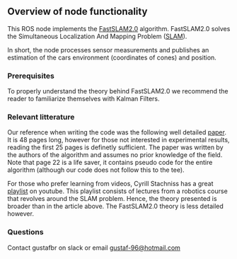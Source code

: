 
## Overview of node functionality

This ROS node implements the [FastSLAM2.0](http://robots.stanford.edu/papers/Thrun03g.pdf) algorithm. FastSLAM2.0 solves the Simultaneous Localization And Mapping Problem ([SLAM](https://en.wikipedia.org/wiki/Simultaneous_localization_and_mapping)).   

In short, the node processes sensor measurements and publishes an estimation of the cars environment (coordinates of cones) and position.

### Prerequisites 

To properly understand the theory behind FastSLAM2.0 we recommend the reader to familiarize themselves with Kalman Filters.

### Relevant litterature

Our reference when writing the code was the following well detailed [paper](http://robots.stanford.edu/papers/Thrun03g.pdf). It is 48 pages long, however for those not interested in experimental results, reading the first 25 pages is definetly sufficient. The paper was written by the authors of the algorithm and assumes no prior knowledge of the field. Note that page 22 is a life saver, it contains pseudo code for the entire algorithm (although our code does not follow this to the tee).

For those who prefer learning from videos, Cyrill Stachniss has a great [playlist](https://www.youtube.com/watch?v=U6vr3iNrwRA&list=PLgnQpQtFTOGQrZ4O5QzbIHgl3b1JHimN_) on youtube. This playlist consists of lectures from a robotics course that revolves around the SLAM problem. Hence, the theory presented is broader than in the article above. The FastSLAM2.0 theory is less detailed however.

### Questions
Contact gustafbr on slack or email gustaf-96@hotmail.com
